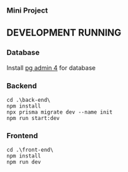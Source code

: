 ### Mini Project

## DEVELOPMENT RUNNING
   ### Database
   Install [pg admin 4](https://www.pgadmin.org/download/pgadmin-4-windows/) for database
   
   ### Backend
    cd .\back-end\
    npm install
    npx prisma migrate dev --name init
    npm run start:dev

   ### Frontend
    cd .\front-end\
    npm install
    npm run dev
